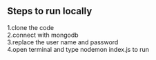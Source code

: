 ## Steps to run locally
1.clone the code
<br/>
2.connect with mongodb
<br/>
3.replace the user name and password
<br/>
4.open terminal and type nodemon index.js to run

